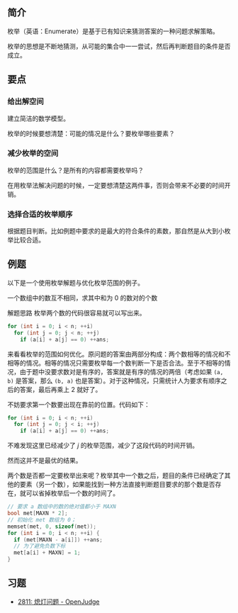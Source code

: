 ## 简介

枚举（英语：Enumerate）是基于已有知识来猜测答案的一种问题求解策略。

枚举的思想是不断地猜测，从可能的集合中一一尝试，然后再判断题目的条件是否成立。

## 要点

### 给出解空间

建立简洁的数学模型。

枚举的时候要想清楚：可能的情况是什么？要枚举哪些要素？

### 减少枚举的空间

枚举的范围是什么？是所有的内容都需要枚举吗？

在用枚举法解决问题的时候，一定要想清楚这两件事，否则会带来不必要的时间开销。

### 选择合适的枚举顺序

根据题目判断。比如例题中要求的是最大的符合条件的素数，那自然是从大到小枚举比较合适。

## 例题

以下是一个使用枚举解题与优化枚举范围的例子。


 一个数组中的数互不相同，求其中和为 $0$ 的数对的个数

解题思路
枚举两个数的代码很容易就可以写出来。

```cpp
for (int i = 0; i < n; ++i)
  for (int j = 0; j < n; ++j)
    if (a[i] + a[j] == 0) ++ans;
```

来看看枚举的范围如何优化。原问题的答案由两部分构成：两个数相等的情况和不相等的情况。相等的情况只需要枚举每一个数判断一下是否合法。至于不相等的情况，由于题中没要求数对是有序的，答案就是有序的情况的两倍（考虑如果 `(a, b)` 是答案，那么 `(b, a)` 也是答案）。对于这种情况，只需统计人为要求有顺序之后的答案，最后再乘上 $2$ 就好了。

不妨要求第一个数要出现在靠前的位置。代码如下：

```cpp
for (int i = 0; i < n; ++i)
  for (int j = 0; j < i; ++j)
    if (a[i] + a[j] == 0) ++ans;
```

不难发现这里已经减少了 $j$ 的枚举范围，减少了这段代码的时间开销。

然而这并不是最优的结果。

两个数是否都一定要枚举出来呢？枚举其中一个数之后，题目的条件已经确定了其他的要素（另一个数），如果能找到一种方法直接判断题目要求的那个数是否存在，就可以省掉枚举后一个数的时间了。

```cpp
// 要求 a 数组中的数的绝对值都小于 MAXN
bool met[MAXN * 2];
// 初始化 met 数组为 0；
memset(met, 0, sizeof(met));
for (int i = 0; i < n; ++i) {
  if (met[MAXN - a[i]]) ++ans;
  // 为了避免负数下标
  met[a[i] + MAXN] = 1;
}
```

## 习题

- [2811: 熄灯问题 - OpenJudge](http://bailian.openjudge.cn/practice/2811/)
